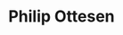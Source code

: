 ---
layout: post
title: Philip Ottesen
school: NYU
major: Major?
image: https://static.squarespace.com/static/50354720c4aa2d2d3150d3d8/t/522fa7c9e4b074ba687094c4/1378854857456/Phil%20Ottesen.png?format=300w
position: GameDays
positionURL: http://www.techatnyu.org/position
twitter: 
email: t@NYU email?
graduate: 2015
weight: 3
---